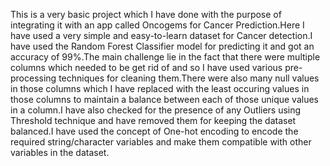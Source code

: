 This is a very basic project which I have done with the purpose of integrating it with an app called Oncogems for Cancer Prediction.Here I have used a very simple and easy-to-learn dataset for Cancer detection.I have used the Random Forest Classifier model for predicting it and got an accuracy of 99%.The main challenge lie in the fact that there were multiple columns which needed to be get rid of and so I have used various pre-processing techniques for cleaning them.There were also many null values in those columns which I have replaced with the least occuring values in those columns to maintain a balance between each of those unique values in a column.I have also checked for the presence of any Outliers using Threshold technique and have removed them for keeping the dataset balanced.I have used the concept of One-hot encoding to encode the required string/character variables and make them compatible with other variables in the dataset.

